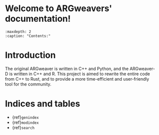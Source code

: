 # Welcome to ARGweavers' documentation!

```{toctree}
:maxdepth: 2
:caption: "Contents:"
```

# Introduction

The original ARGweaver is written in C++ and Python, and the ARGweaver-D is written in C++ and R. This project is aimed to rewrite the entire code from C++ to Rust, and to provide a more time-efficient and user-friendly tool for the community.

# Indices and tables

* {ref}`genindex`
* {ref}`modindex`
* {ref}`search`

